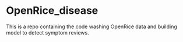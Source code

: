 # OpenRice_disease
This is a repo containing the code washing OpenRice data and building model to detect symptom reviews.
